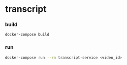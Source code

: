 # transcript

### build

```zsh
docker-compose build
```

### run

```zsh
docker-compose run --rm transcript-service <video_id>
```
